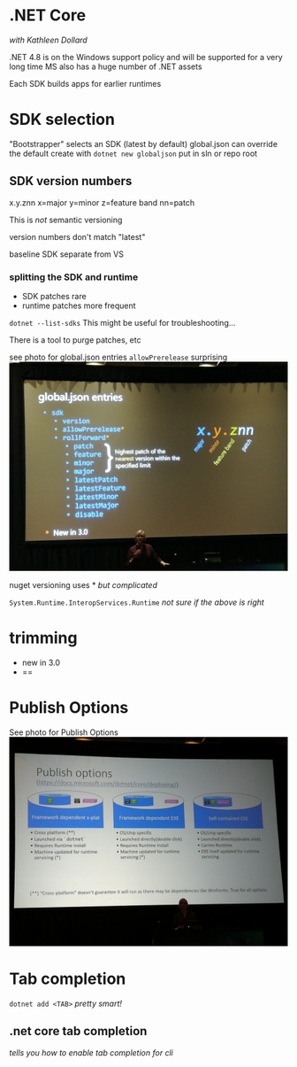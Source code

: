 # .NET Core
_with Kathleen Dollard_

.NET 4.8 is on the Windows support policy and will be supported for a very long time
MS also has a huge number of .NET assets

Each SDK builds apps for earlier runtimes

# SDK selection

"Bootstrapper" selects an SDK (latest by default)
global.json can override the default
create with `dotnet new globaljson`
put in sln or repo root

## SDK version numbers
x.y.znn
x=major
y=minor
z=feature band
nn=patch

This is *not* semantic versioning

version numbers don't match "latest"

baseline SDK separate from VS

### splitting the SDK and runtime
- SDK patches rare
- runtime patches more frequent

`dotnet --list-sdks`
This might be useful for troubleshooting...

There is a tool to purge patches, etc

see photo for global.json entries
`allowPrerelease` surprising
![Resources](global-json.jpg)

nuget versioning uses *
_but complicated_

`System.Runtime.InteropServices.Runtime`
_not sure if the above is right_

# trimming
- new in 3.0
- =<PublishTrimmed>=

# Publish Options
See photo for Publish Options
![Resources](publish-options.jpg)

# Tab completion
`dotnet add <TAB>`
_pretty smart!_
## .net core tab completion
_tells you how to enable tab completion for cli_
